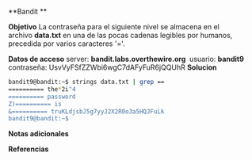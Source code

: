 **Bandit **

**Objetivo**
La contraseña para el siguiente nivel se almacena en el archivo **data.txt** en una de las pocas cadenas legibles por humanos, precedida por varios caracteres '='.

**Datos de acceso**
server: **bandit.labs.overthewire.org** 
usuario: **bandit9**
contraseña: UsvVyFSfZZWbi6wgC7dAFyFuR6jQQUhR
**Solucion**
```bash
bandit9@bandit:~$ strings data.txt | grep ==
========== the*2i"4
========== password
Z)========== is
&========== truKLdjsbJ5g7yyJ2X2R0o3a5HQJFuLk
bandit9@bandit:~$
```

**Notas adicionales** 

**Referencias** 
